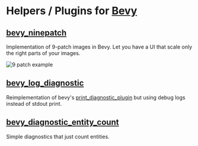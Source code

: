 # Helpers / Plugins for [Bevy](https://bevyengine.org)

## [bevy_ninepatch](https://github.com/mockersf/bevy_extra/tree/master/bevy_ninepatch)

Implementation of 9-patch images in Bevy. Let you have a UI that scale only the right parts of your images.

![9 patch example](https://raw.githubusercontent.com/mockersf/bevy_extra/master/bevy_ninepatch/result.png)

## [bevy_log_diagnostic](https://github.com/mockersf/bevy_extra/tree/master/bevy_log_diagnostic)

Reimplementation of bevy's [print_diagnostic_plugin](https://github.com/bevyengine/bevy/blob/master/crates/bevy_diagnostic/src/print_diagnostics_plugin.rs) but using debug logs instead of stdout print.

## [bevy_diagnostic_entity_count](https://github.com/mockersf/bevy_extra/tree/master/bevy_diagnostic_entity_count)

Simple diagnostics that just count entities.
